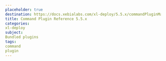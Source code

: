```yaml
---
placeholder: true
destination: https://docs.xebialabs.com/xl-deploy/5.5.x/commandPluginManual.html
title: Command Plugin Reference 5.5.x
categories:
xl-deploy
subject:
Bundled plugins
tags:
command
plugin
---
```

